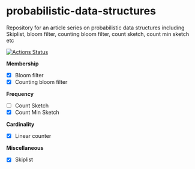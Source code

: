 # probabilistic-data-structures
Repository for an article series on probabilistic data structures including Skiplist, bloom filter, counting bloom filter, count sketch, count min sketch etc 

[![Actions Status](https://github.com/SarthakMakhija/probabilistic-data-structures/workflows/ProbabilisticDataStructures/badge.svg)](https://github.com/SarthakMakhija/probabilistic-data-structures/actions)

**Membership**
- [X] Bloom filter
- [X] Counting bloom filter

**Frequency**
- [ ] Count Sketch
- [X] Count Min Sketch

**Cardinality**
- [X] Linear counter

**Miscellaneous**
- [X] Skiplist
